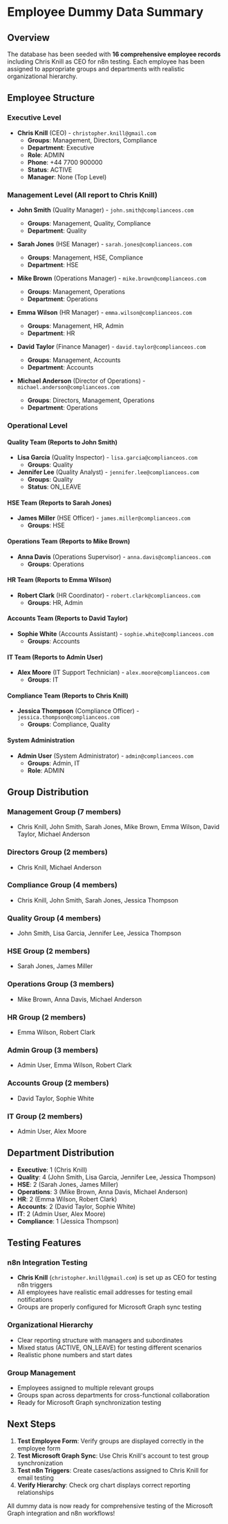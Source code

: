 # Employee Dummy Data Summary

## Overview
The database has been seeded with **16 comprehensive employee records** including Chris Knill as CEO for n8n testing. Each employee has been assigned to appropriate groups and departments with realistic organizational hierarchy.

## Employee Structure

### **Executive Level**
- **Chris Knill** (CEO) - `christopher.knill@gmail.com`
  - **Groups**: Management, Directors, Compliance
  - **Department**: Executive
  - **Role**: ADMIN
  - **Phone**: +44 7700 900000
  - **Status**: ACTIVE
  - **Manager**: None (Top Level)

### **Management Level** (All report to Chris Knill)
- **John Smith** (Quality Manager) - `john.smith@complianceos.com`
  - **Groups**: Management, Quality, Compliance
  - **Department**: Quality
  
- **Sarah Jones** (HSE Manager) - `sarah.jones@complianceos.com`
  - **Groups**: Management, HSE, Compliance
  - **Department**: HSE
  
- **Mike Brown** (Operations Manager) - `mike.brown@complianceos.com`
  - **Groups**: Management, Operations
  - **Department**: Operations
  
- **Emma Wilson** (HR Manager) - `emma.wilson@complianceos.com`
  - **Groups**: Management, HR, Admin
  - **Department**: HR
  
- **David Taylor** (Finance Manager) - `david.taylor@complianceos.com`
  - **Groups**: Management, Accounts
  - **Department**: Accounts
  
- **Michael Anderson** (Director of Operations) - `michael.anderson@complianceos.com`
  - **Groups**: Directors, Management, Operations
  - **Department**: Operations

### **Operational Level**

#### **Quality Team** (Reports to John Smith)
- **Lisa Garcia** (Quality Inspector) - `lisa.garcia@complianceos.com`
  - **Groups**: Quality
- **Jennifer Lee** (Quality Analyst) - `jennifer.lee@complianceos.com`
  - **Groups**: Quality
  - **Status**: ON_LEAVE

#### **HSE Team** (Reports to Sarah Jones)
- **James Miller** (HSE Officer) - `james.miller@complianceos.com`
  - **Groups**: HSE

#### **Operations Team** (Reports to Mike Brown)
- **Anna Davis** (Operations Supervisor) - `anna.davis@complianceos.com`
  - **Groups**: Operations

#### **HR Team** (Reports to Emma Wilson)
- **Robert Clark** (HR Coordinator) - `robert.clark@complianceos.com`
  - **Groups**: HR, Admin

#### **Accounts Team** (Reports to David Taylor)
- **Sophie White** (Accounts Assistant) - `sophie.white@complianceos.com`
  - **Groups**: Accounts

#### **IT Team** (Reports to Admin User)
- **Alex Moore** (IT Support Technician) - `alex.moore@complianceos.com`
  - **Groups**: IT

#### **Compliance Team** (Reports to Chris Knill)
- **Jessica Thompson** (Compliance Officer) - `jessica.thompson@complianceos.com`
  - **Groups**: Compliance, Quality

#### **System Administration**
- **Admin User** (System Administrator) - `admin@complianceos.com`
  - **Groups**: Admin, IT
  - **Role**: ADMIN

## Group Distribution

### **Management Group** (7 members)
- Chris Knill, John Smith, Sarah Jones, Mike Brown, Emma Wilson, David Taylor, Michael Anderson

### **Directors Group** (2 members)
- Chris Knill, Michael Anderson

### **Compliance Group** (4 members)
- Chris Knill, John Smith, Sarah Jones, Jessica Thompson

### **Quality Group** (4 members)
- John Smith, Lisa Garcia, Jennifer Lee, Jessica Thompson

### **HSE Group** (2 members)
- Sarah Jones, James Miller

### **Operations Group** (3 members)
- Mike Brown, Anna Davis, Michael Anderson

### **HR Group** (2 members)
- Emma Wilson, Robert Clark

### **Admin Group** (3 members)
- Admin User, Emma Wilson, Robert Clark

### **Accounts Group** (2 members)
- David Taylor, Sophie White

### **IT Group** (2 members)
- Admin User, Alex Moore

## Department Distribution

- **Executive**: 1 (Chris Knill)
- **Quality**: 4 (John Smith, Lisa Garcia, Jennifer Lee, Jessica Thompson)
- **HSE**: 2 (Sarah Jones, James Miller)
- **Operations**: 3 (Mike Brown, Anna Davis, Michael Anderson)
- **HR**: 2 (Emma Wilson, Robert Clark)
- **Accounts**: 2 (David Taylor, Sophie White)
- **IT**: 2 (Admin User, Alex Moore)
- **Compliance**: 1 (Jessica Thompson)

## Testing Features

### **n8n Integration Testing**
- **Chris Knill** (`christopher.knill@gmail.com`) is set up as CEO for testing n8n triggers
- All employees have realistic email addresses for testing email notifications
- Groups are properly configured for Microsoft Graph sync testing

### **Organizational Hierarchy**
- Clear reporting structure with managers and subordinates
- Mixed status (ACTIVE, ON_LEAVE) for testing different scenarios
- Realistic phone numbers and start dates

### **Group Management**
- Employees assigned to multiple relevant groups
- Groups span across departments for cross-functional collaboration
- Ready for Microsoft Graph synchronization testing

## Next Steps

1. **Test Employee Form**: Verify groups are displayed correctly in the employee form
2. **Test Microsoft Graph Sync**: Use Chris Knill's account to test group synchronization
3. **Test n8n Triggers**: Create cases/actions assigned to Chris Knill for email testing
4. **Verify Hierarchy**: Check org chart displays correct reporting relationships

All dummy data is now ready for comprehensive testing of the Microsoft Graph integration and n8n workflows!

